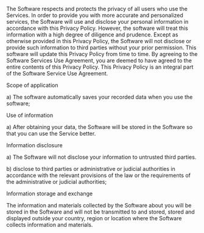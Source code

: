 The Software respects and protects the privacy of all users who use the Services. In order to provide you with more accurate and personalized services, the Software will use and disclose your personal information in accordance with this Privacy Policy. However, the software will treat this information with a high degree of diligence and prudence. Except as otherwise provided in this Privacy Policy, the Software will not disclose or provide such information to third parties without your prior permission. This software will update this Privacy Policy from time to time. By agreeing to the Software Services Use Agreement, you are deemed to have agreed to the entire contents of this Privacy Policy. This Privacy Policy is an integral part of the Software Service Use Agreement.

Scope of application

a) The software automatically saves your recorded data when you use the software;

Use of information

a) After obtaining your data, the Software will be stored in the Software so that you can use the Service better.

Information disclosure

a) The Software will not disclose your information to untrusted third parties.

b) disclose to third parties or administrative or judicial authorities in accordance with the relevant provisions of the law or the requirements of the administrative or judicial authorities;

Information storage and exchange

The information and materials collected by the Software about you will be stored in the Software and will not be transmitted to and stored, stored and displayed outside your country, region or location where the Software collects information and materials.
